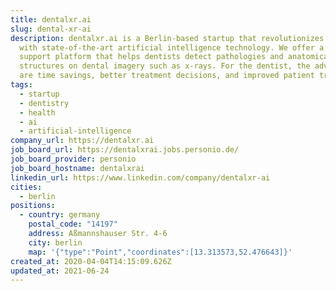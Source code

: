 ```yaml
---
title: dentalxr.ai
slug: dental-xr-ai
description: dentalxr.ai is a Berlin-based startup that revolutionizes dentistry
  with state-of-the-art artificial intelligence technology. We offer a decision
  support platform that helps dentists detect pathologies and anatomical
  structures on dental imagery such as x-rays. For the dentist, the advantages
  are time savings, better treatment decisions, and improved patient trust.
tags:
  - startup
  - dentistry
  - health
  - ai
  - artificial-intelligence
company_url: https://dentalxr.ai
job_board_url: https://dentalxrai.jobs.personio.de/
job_board_provider: personio
job_board_hostname: dentalxrai
linkedin_url: https://www.linkedin.com/company/dentalxr-ai
cities:
  - berlin
positions:
  - country: germany
    postal_code: "14197"
    address: Aßmannshauser Str. 4-6
    city: berlin
    map: '{"type":"Point","coordinates":[13.313573,52.476643]}'
created_at: 2020-04-04T14:15:09.626Z
updated_at: 2021-06-24
---
```

